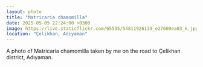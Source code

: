 ```yaml
---
layout: photo
title: "Matricaria chamomilla"
date: 2025-05-05 22:24:00 +0300
image: https://live.staticflickr.com/65535/54811926139_e27609ea03_k.jpg
location: "Çelikhan, Adıyaman"
---
```

A photo of Matricaria chamomilla taken by me on the road to Çelikhan district, Adıyaman.
